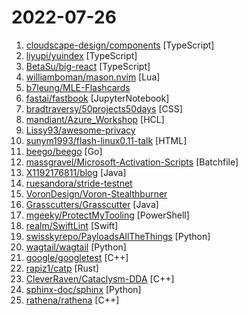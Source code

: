 # 2022-07-26

1. [cloudscape-design/components](https://github.com/cloudscape-design/components "React components for Cloudscape Design System") [TypeScript]
2. [liyupi/yuindex](https://github.com/liyupi/yuindex "✨ 新项目 - 极客范儿的浏览器主页 💻 Vue 3 + Node.js 全栈项目，自实现 web 终端 + 命令系统") [TypeScript]
3. [BetaSu/big-react](https://github.com/BetaSu/big-react "跟着我，从0实现React18") [TypeScript]
4. [williamboman/mason.nvim](https://github.com/williamboman/mason.nvim "Portable package manager for Neovim that runs everywhere Neovim runs. Easily install and manage LSP servers, DAP servers, linters, and formatters.") [Lua]
5. [b7leung/MLE-Flashcards](https://github.com/b7leung/MLE-Flashcards "200+ detailed flashcards useful for reviewing topics in machine learning, computer vision, and computer science.") 
6. [fastai/fastbook](https://github.com/fastai/fastbook "The fastai book, published as Jupyter Notebooks") [JupyterNotebook]
7. [bradtraversy/50projects50days](https://github.com/bradtraversy/50projects50days "50+ mini web projects using HTML, CSS & JS") [CSS]
8. [mandiant/Azure_Workshop](https://github.com/mandiant/Azure_Workshop "") [HCL]
9. [Lissy93/awesome-privacy](https://github.com/Lissy93/awesome-privacy "🦄 A curated list of privacy & security-focused software and services") 
10. [sunym1993/flash-linux0.11-talk](https://github.com/sunym1993/flash-linux0.11-talk "你管这破玩意叫操作系统源码 — 像小说一样品读 Linux 0.11 核心代码") [HTML]
11. [beego/beego](https://github.com/beego/beego "beego is an open-source, high-performance web framework for the Go programming language.") [Go]
12. [massgravel/Microsoft-Activation-Scripts](https://github.com/massgravel/Microsoft-Activation-Scripts "A collection of scripts for activating Microsoft products using HWID / KMS38 / Online KMS activation methods with a focus on open-source code, less antivirus detection and user-friendliness.") [Batchfile]
13. [X1192176811/blog](https://github.com/X1192176811/blog "基于SpringBoot + Vue 开发的前后端分离博客，采用SpringSecurity进行权限管理，ElasticSearch全文搜索，支持QQ、微博第三方登录、在线聊天、发布说说等功能。") [Java]
14. [ruesandora/stride-testnet](https://github.com/ruesandora/stride-testnet "stride testnet guide") 
15. [VoronDesign/Voron-Stealthburner](https://github.com/VoronDesign/Voron-Stealthburner "") 
16. [Grasscutters/Grasscutter](https://github.com/Grasscutters/Grasscutter "A server software reimplementation for a certain anime game.") [Java]
17. [mgeeky/ProtectMyTooling](https://github.com/mgeeky/ProtectMyTooling "Multi-Packer wrapper letting us daisy-chain various packers, obfuscators and other Red Team oriented weaponry. Featured with artifacts watermarking, IOCs collection & PE Backdooring. You feed it with your implant, it does a lot of sneaky things and spits out obfuscated executable.") [PowerShell]
18. [realm/SwiftLint](https://github.com/realm/SwiftLint "A tool to enforce Swift style and conventions.") [Swift]
19. [swisskyrepo/PayloadsAllTheThings](https://github.com/swisskyrepo/PayloadsAllTheThings "A list of useful payloads and bypass for Web Application Security and Pentest/CTF") [Python]
20. [wagtail/wagtail](https://github.com/wagtail/wagtail "A Django content management system focused on flexibility and user experience") [Python]
21. [google/googletest](https://github.com/google/googletest "GoogleTest - Google Testing and Mocking Framework") [C++]
22. [rapiz1/catp](https://github.com/rapiz1/catp "Print the output of a running process") [Rust]
23. [CleverRaven/Cataclysm-DDA](https://github.com/CleverRaven/Cataclysm-DDA "Cataclysm - Dark Days Ahead. A turn-based survival game set in a post-apocalyptic world.") [C++]
24. [sphinx-doc/sphinx](https://github.com/sphinx-doc/sphinx "Main repository for the Sphinx documentation builder") [Python]
25. [rathena/rathena](https://github.com/rathena/rathena "rAthena is an open-source cross-platform MMORPG server.") [C++]
